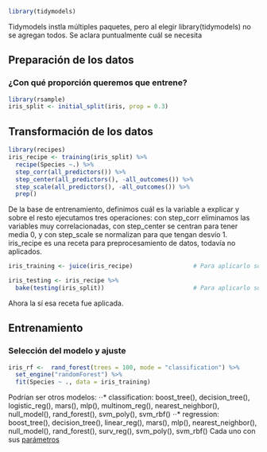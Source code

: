 ``` r
library(tidymodels)
```
Tidymodels instla múltiples paquetes, pero al elegir library(tidymodels) no se agregan todos. Se aclara puntualmente cuál se necesita

## Preparación de los datos
### ¿Con qué proporción queremos que entrene?
``` r
library(rsample)
iris_split <- initial_split(iris, prop = 0.3)                             
```

## Transformación de los datos
``` r
library(recipes)
iris_recipe <- training(iris_split) %>%
  recipe(Species ~.) %>%
  step_corr(all_predictors()) %>%
  step_center(all_predictors(), -all_outcomes()) %>%
  step_scale(all_predictors(), -all_outcomes()) %>%
  prep()
```
De la base de entrenamiento, definimos cuál es la variable a explicar y sobre el resto ejecutamos tres operaciones: con step_corr eliminamos las variables muy correlacionadas, con step_center se centran para tener media 0, y con step_scale se normalizan para que tengan desvío 1. iris_recipe es una receta para preprocesamiento de datos, todavía no aplicados.

``` r
iris_training <- juice(iris_recipe)                 # Para aplicarlo sobre los datos con los que fue construida (iris_split)

iris_testing <- iris_recipe %>%
  bake(testing(iris_split))                         # Para aplicarlo sobre otros datos
```
Ahora la sí esa receta fue aplicada.

## Entrenamiento
### Selección del modelo y ajuste
``` r
iris_rf <-  rand_forest(trees = 100, mode = "classification") %>%              # Parámetro de seteo de qué modelo usar con sus atributos
  set_engine("randomForest") %>%                                               # Parámetro de qué librería usar
  fit(Species ~ ., data = iris_training)                                       # Ajuste de variable dependiente y datos
```

Podrían ser otros modelos:
⋅⋅* classification: boost_tree(), decision_tree(), logistic_reg(), mars(), mlp(), multinom_reg(), nearest_neighbor(), null_model(), rand_forest(), svm_poly(), svm_rbf()
⋅⋅* regression: boost_tree(), decision_tree(), linear_reg(), mars(), mlp(), nearest_neighbor(), null_model(), rand_forest(), surv_reg(), svm_poly(), svm_rbf()
Cada uno con sus [parámetros](https://tidymodels.github.io/parsnip/articles/articles/Models.html)
